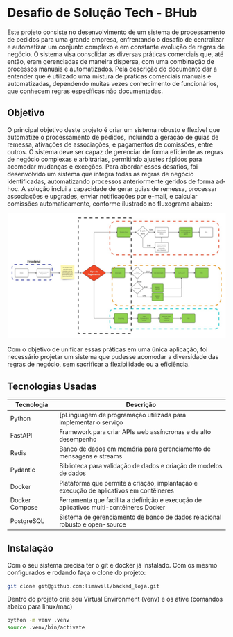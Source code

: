# Desafio de Solução Tech - BHub

Este projeto consiste no desenvolvimento de um sistema de processamento de pedidos para uma grande empresa, enfrentando o desafio de centralizar e automatizar um conjunto complexo e em constante evolução de regras de negócio. O sistema visa consolidar as diversas práticas comerciais que, até então, eram gerenciadas de maneira dispersa, com uma combinação de processos manuais e automatizados. Pela descrição do documento dar a entender que é utilizado uma mistura de práticas comerciais manuais e automatizadas, dependendo muitas vezes conhecimento de funcionários, que conhecem regras específicas não documentadas.

## Objetivo

O principal objetivo deste projeto é criar um sistema robusto e flexível que automatize o processamento de pedidos, incluindo a geração de guias de remessa, ativações de associações, e pagamentos de comissões, entre outros. O sistema deve ser capaz de gerenciar de forma eficiente as regras de negócio complexas e arbitrárias, permitindo ajustes rápidos para acomodar mudanças e exceções. Para abordar esses desafios, foi desenvolvido um sistema que integra todas as regras de negócio identificadas, automatizando processos anteriormente geridos de forma ad-hoc. A solução inclui a capacidade de gerar guias de remessa, processar associações e upgrades, enviar notificações por e-mail, e calcular comissões automaticamente, conforme ilustrado no fluxograma abaixo:

<img src="/imagens/fluxograma.jpg">

Com o objetivo de unificar essas práticas em uma única aplicação, foi necessário projetar um sistema que pudesse acomodar a diversidade das regras de negócio, sem sacrificar a flexibilidade ou a eficiência.

## Tecnologias Usadas

| Tecnologia     | Descrição                                                                              |
| -------------- | -------------------------------------------------------------------------------------- |
| Python         | [pLinguagem de programação utilizada para implementar o serviço                        |
| FastAPI        | Framework para criar APIs web assíncronas e de alto desempenho                         |
| Redis          | Banco de dados em memória para gerenciamento de mensagens e streams                    |
| Pydantic       | Biblioteca para validação de dados e criação de modelos de dados                       |
| Docker         | Plataforma que permite a criação, implantação e execução de aplicativos em contêineres |
| Docker Compose | Ferramenta que facilita a definição e execução de aplicativos multi-contêineres Docker |
| PostgreSQL     | Sistema de gerenciamento de banco de dados relacional robusto e open-source            |

## Instalação

Com o seu sistema precisa ter o git e docker já instalado. Com os mesmo configurados e rodando faça o clone do projeto:

```sh
git clone git@github.com:limawill/backed_loja.git
```

Dentro do projeto crie seu Virtual Environment (venv) e os ative (comandos abaixo para linux/mac)

```sh
python -m venv .venv
source .venv/bin/activate
```
